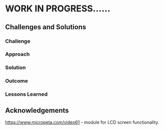 
# WORK IN PROGRESS......


## Challenges and Solutions

### Challenge


### Approach


### Solution


### Outcome


### Lessons Learned


## Acknowledgements
https://www.micropeta.com/video61 - module for LCD screen functionality.
